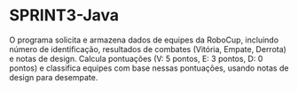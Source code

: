 # SPRINT3-Java
O programa solicita e armazena dados de equipes da RoboCup, incluindo número de identificação, resultados de combates (Vitória, Empate, Derrota) e notas de design. Calcula pontuações (V: 5 pontos, E: 3 pontos, D: 0 pontos) e classifica equipes com base nessas pontuações, usando notas de design para desempate.
